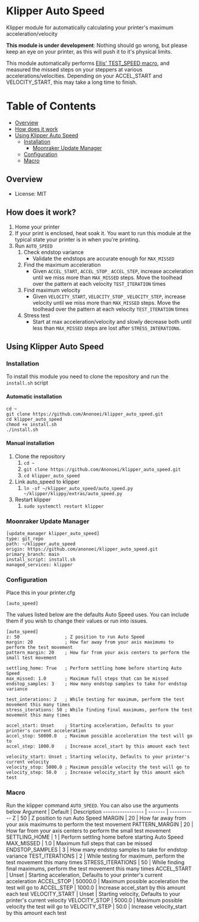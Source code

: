 # Klipper Auto Speed
 Klipper module for automatically calculating your printer's maximum acceleration/velocity

**This module is under development**: Nothing should go wrong, but please keep an eye on your printer, as this will push it to it's physical limits.

This module automatically performs [Ellis' TEST_SPEED macro](https://ellis3dp.com/Print-Tuning-Guide/articles/determining_max_speeds_accels.html), and measured the missed steps on your steppers at various accelerations/velocities. Depending on your ACCEL_START and VELOCITY_START, this may take a long time to finish.

# Table of Contents
 - [Overview](https://github.com/Anonoei/klipper_auto_speed#overview)
 - [How does it work](https://github.com/Anonoei/klipper_auto_speed#how-does-it-work)
 - [Using Klipper Auto Speed](https://github.com/Anonoei/klipper_auto_speed#using-klipper-auto-speed)
   - [Installation](https://github.com/Anonoei/klipper_auto_speed#installation)
     - [Moonraker Update Manager](https://github.com/Anonoei/klipper_auto_speed#moonraker-update-manager)
   - [Configuration](https://github.com/Anonoei/klipper_auto_speed#configuration)
   - [Macro](https://github.com/Anonoei/klipper_auto_speed#macro)

## Overview
 - License: MIT

## How does it work?
 1. Home your printer
 2. If your print is enclosed, heat soak it. You want to run this module at the typical state your printer is in when you're printing.
 3. Run `AUTO_SPEED`
    1. Check endstop variance
       - Validate the endstops are accurate enough for `MAX_MISSED`
    2. Find the maximum acceleration
       - Given `ACCEL_START`, `ACCEL_STOP_` `ACCEL_STEP`, increase acceleration until we miss more than `MAX_MISSED` steps. Move the toolhead over the pattern at each velocity `TEST_ITERATION` times
    3. Find maximum velocity
       - Given `VELOCITY_START`, `VELOCITY_STOP_` `VELOCITY_STEP`, increase velocity until we miss more than `MAX_MISSED` steps. Move the toolhead over the pattern at each velocity `TEST_ITERATION` times
    4. Stress test
       - Start at max acceleration/velocity and slowly decrease both until less than `MAX_MISSED` steps are lost after `STRESS_INTERATION`s.

## Using Klipper Auto Speed

### Installation
 To install this module you need to clone the repository and run the `install.sh` script

#### Automatic installation
```
cd ~
git clone https://github.com/Anonoei/klipper_auto_speed.git
cd klipper_auto_speed
chmod +x install.sh
./install.sh
```

#### Manual installation
1.  Clone the repository
    1. `cd ~`
    2. `git clone https://github.com/Anonoei/klipper_auto_speed.git`
    3. `cd klipper_auto_speed`
2.  Link auto_speed to klipper
    1. `ln -sf ~/klipper_auto_speed/auto_speed.py ~/klipper/klippy/extras/auto_speed.py`
3.  Restart klipper
    1. `sudo systemctl restart klipper`

### Moonraker Update Manager
```
[update_manager klipper_auto_speed]
type: git_repo
path: ~/klipper_auto_speed
origin: https://github.com/anonoei/klipper_auto_speed.git
primary_branch: main
install_script: install.sh
managed_services: klipper
```

### Configuration
Place this in your printer.cfg
```
[auto_speed]
```
The values listed below are the defaults Auto Speed uses. You can include them if you wish to change their values or run into issues.
```
[auto_speed]
z: 50                 ; Z position to run Auto Speed
margin: 20            ; How far away from your axis maximums to perform the test movement
pattern_margin: 20    ; How far from your axis centers to perform the small test movement

settling_home: True   ; Perform settling home before starting Auto Speed
max_missed: 1.0       ; Maximum full steps that can be missed
endstop_samples: 3    ; How many endstop samples to take for endstop variance

test_interations: 2   ; While testing for maximum, perform the test movement this many times
stress_iterations: 50 ; While finding final maximums, perform the test movement this many times

accel_start: Unset    ; Starting acceleration, Defaults to your printer's current acceleration
accel_stop: 50000.0   ; Maximum possible acceleration the test will go to
accel_step: 1000.0    ; Increase accel_start by this amount each test

velocity_start: Unset ; Starting velocity, Defaults to your printer's current velocity
velocity_stop: 5000.0 ; Maximum possible velocity the test will go to
velocity_step: 50.0   ; Increase velocity_start by this amount each test
```

### Macro
Run the klipper command `AUTO_SPEED`. You can also use the arguments below
Argument          | Default | Description
----------------- | ------- | -----------
Z                 | 50      | Z position to run Auto Speed
MARGIN            | 20      | How far away from your axis maximums to perform the test movement
PATTERN_MARGIN    | 20      | How far from your axis centers to perform the small test movement
SETTLING_HOME     | 1       | Perform settling home before starting Auto Speed
MAX_MISSED        | 1.0     | Maximum full steps that can be missed
ENDSTOP_SAMPLES   | 3       | How many endstop samples to take for endstop variance
TEST_ITERATIONS   | 2       | While testing for maximum, perform the test movement this many times
STRESS_ITERATIONS | 50      | While finding final maximums, perform the test movement this many times
ACCEL_START       | Unset   | Starting acceleration, Defaults to your printer's current acceleration
ACCEL_STOP        | 50000.0 | Maximum possible acceleration the test will go to
ACCEL_STEP        | 1000.0  | Increase accel_start by this amount each test
VELOCITY_START    | Unset   | Starting velocity, Defaults to your printer's current velocity
VELOCITY_STOP     | 5000.0  | Maximum possible velocity the test will go to
VELOCITY_STEP     | 50.0    | Increase velocity_start by this amount each test